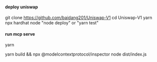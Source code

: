 #### deploy uniswap
git clone https://github.com/baidang201/Uniswap-V1
cd Uniswap-V1
yarn
npx hardhat node
"node deploy"  or  "yarn test"

#### run mcp serve

yarn

yarn build && npx @modelcontextprotocol/inspector node dist/index.js